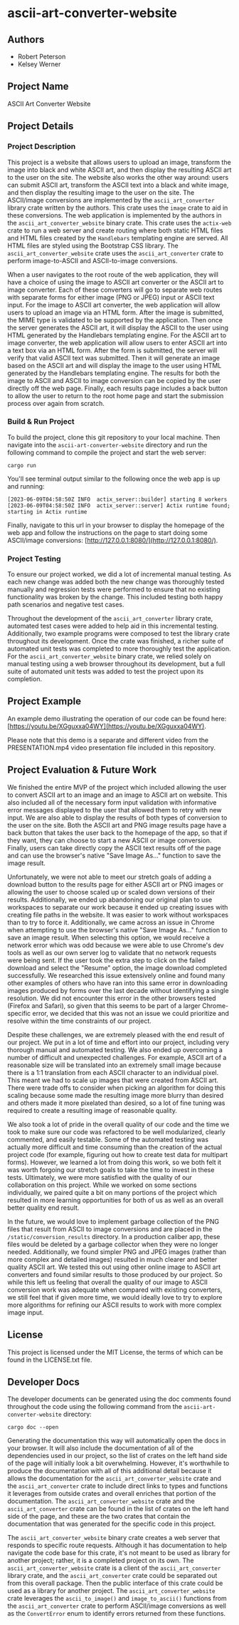 # ascii-art-converter-website

## Authors
- Robert Peterson
- Kelsey Werner

## Project Name
ASCII Art Converter Website

## Project Details

### Project Description
This project is a website that allows users to upload an image, transform the image into black and white ASCII art, and then display the resulting ASCII art to the user on the site. The website also works the other way around: users can submit ASCII art, transform the ASCII text into a black and white image, and then display the resulting image to the user on the site. The ASCII/image conversions are implemented by the `ascii_art_converter` library crate written by the authors. This crate uses the `image` crate to aid in these conversions. The web application is implemented by the authors in the `ascii_art_converter_website` binary crate. This crate uses the `actix-web` crate to run a web server and create routing where both static HTML files and HTML files created by the `Handlebars` templating engine are served. All HTML files are styled using the Bootstrap CSS library. The `ascii_art_converter_website` crate uses the `ascii_art_converter` crate to perform image-to-ASCII and ASCII-to-image conversions.

When a user navigates to the root route of the web application, they will have a choice of using the image to ASCII art converter or the ASCII art to image converter. Each of these converters will go to separate web routes with separate forms for either image (PNG or JPEG) input or ASCII text input. For the image to ASCII art converter, the web application will allow users to upload an image via an HTML form. After the image is submitted, the MIME type is validated to be supported by the application. Then once the server generates the ASCII art, it will display the ASCII to the user using HTML generated by the Handlebars templating engine. For the ASCII art to image converter, the web application will allow users to enter ASCII art into a text box via an HTML form. After the form is submitted, the server will verify that valid ASCII text was submitted. Then it will generate an image based on the ASCII art and will display the image to the user using HTML generated by the Handlebars templating engine. The results for both the image to ASCII and ASCII to image conversion can be copied by the user directly off the web page. Finally, each results page includes a back button to allow the user to return to the root home page and start the submission process over again from scratch.

### Build & Run Project
To build the project, clone this git repository to your local machine. Then navigate into the `ascii-art-converter-website` directory and run the following command to compile the project and start the web server:

```
cargo run
```

You'll see terminal output similar to the following once the web app is up and running:

```
[2023-06-09T04:58:50Z INFO  actix_server::builder] starting 8 workers
[2023-06-09T04:58:50Z INFO  actix_server::server] Actix runtime found; starting in Actix runtime
```

Finally, navigate to this url in your browser to display the homepage of the web app and follow the instructions on the page to start doing some ASCII/image conversions: [http://127.0.0.1:8080/](http://127.0.0.1:8080/).

### Project Testing
To ensure our project worked, we did a lot of incremental manual testing. As each new change was added both the new change was thoroughly tested manually and regression tests were performed to ensure that no existing functionality was broken by the change. This included testing both happy path scenarios and negative test cases.

Throughout the development of the `ascii_art_converter` library crate, automated test cases were added to help aid in this incremental testing. Additionally, two example programs were composed to test the library crate throughout its development. Once the crate was finished, a richer suite of automated unit tests was completed to more thoroughly test the application. For the `ascii_art_converter_website` binary crate, we relied solely on manual testing using a web browser throughout its development, but a full suite of automated unit tests was added to test the project upon its completion.

## Project Example
An example demo illustrating the operation of our code can be found here: [https://youtu.be/XGguxxa04WY](https://youtu.be/XGguxxa04WY).

Please note that this demo is a separate and different video from the PRESENTATION.mp4 video presentation file included in this repository.

## Project Evaluation & Future Work
We finished the entire MVP of the project which included allowing the user to convert ASCII art to an image and an image to ASCII art on website. This also included all of the necessary form input validation with informative error messages displayed to the user that allowed them to retry with new input. We are also able to display the results of both types of conversion to the user on the site. Both the ASCII art and PNG image results page have a back button that takes the user back to the homepage of the app, so that if they want, they can choose to start a new ASCII or image conversion. Finally, users can take directly copy the ASCII text results off of the page and can use the browser's native "Save Image As..." function to save the image result.

Unfortunately, we were not able to meet our stretch goals of adding a download button to the results page for either ASCII art or PNG images or allowing the user to choose scaled up or scaled down versions of their results. Additionally, we ended up abandoning our original plan to use workspaces to separate our work because it ended up creating issues with creating file paths in the website. It was easier to work without workspaces than to try to force it. Additionally, we came across an issue in Chrome when attempting to use the browser's native "Save Image As..." function to save an image result. When selecting this option, we would receive a network error which was odd because we were able to use Chrome's dev tools as well as our own server log to validate that no network requests were being sent. If the user took the extra step to click on the failed download and select the "Resume" option, the image download completed successfully. We researched this issue extensively online and found many other examples of others who have ran into this same error in downloading images produced by forms over the last decade without identifying a single resolution. We did not encounter this error in the other browsers tested (Firefox and Safari), so given that this seems to be part of a larger Chrome-specific error, we decided that this was not an issue we could prioritize and resolve within the time constraints of our project.

Despite these challenges, we are extremely pleased with the end result of our project. We put in a lot of time and effort into our project, including very thorough manual and automated testing. We also ended up overcoming a number of difficult and unexpected challenges. For example, ASCII art of a reasonable size will be translated into an extremely small image because there is a 1:1 translation from each ASCII character to an individual pixel. This meant we had to scale up images that were created from ASCII art. There were trade offs to consider when picking an algorithm for doing this scaling because some made the resulting image more blurry than desired and others made it more pixelated than desired, so a lot of fine tuning was required to create a resulting image of reasonable quality.

We also took a lot of pride in the overall quality of our code and the time we took to make sure our code was refactored to be well modularized, clearly commented, and easily testable. Some of the automated testing was actually more difficult and time consuming than the creation of the actual project code (for example, figuring out how to create test data for multipart forms). However, we learned a lot from doing this work, so we both felt it was worth forgoing our stretch goals to take the time to invest in these tests. Ultimately, we were more satisfied with the quality of our collaboration on this project. While we worked on some sections individually, we paired quite a bit on many portions of the project which resulted in more learning opportunities for both of us as well as an overall better quality end result.

In the future, we would love to implement garbage collection of the PNG files that result from ASCII to image conversions and are placed in the `/static/conversion_results` directory. In a production caliber app, these files would be deleted by a garbage collector when they were no longer needed. Additionally, we found simpler PNG and JPEG images (rather than more complex and detailed images) resulted in much clearer and better quality ASCII art. We tested this out using other online image to ASCII art converters and found similar results to those produced by our project. So while this left us feeling that overall the quality of our image to ASCII conversion work was adequate when compared with existing converters, we still feel that if given more time, we would ideally love to try to explore more algorithms for refining our ASCII results to work with more complex image input.

## License
This project is licensed under the MIT License, the terms of which can be found in the LICENSE.txt file.

## Developer Docs
The developer documents can be generated using the doc comments found throughout the code using the following command from the `ascii-art-converter-website` directory:

```
cargo doc --open
```

Generating the documentation this way will automatically open the docs in your browser. It will also include the documentation of all of the dependencies used in our project, so the list of crates on the left hand side of the page will initially look a bit overwhelming. However, it's worthwhile to produce the documentation with all of this additional detail because it allows the documentation for the `ascii_art_converter_website` crate and the `ascii_art_converter` crate to include direct links to types and functions it leverages from outside crates and overall enriches that portion of the documentation. The `ascii_art_converter_website` crate and the `ascii_art_converter` crate can be found in the list of crates on the left hand side of the page, and these are the two crates that contain the documentation that was generated for the specific code in this project.

The `ascii_art_converter_website` binary crate creates a web server that responds to specific route requests. Although it has documentation to help navigate the code base for this crate, it's not meant to be used as library for another project; rather, it is a completed project on its own. The `ascii_art_converter_website` crate is a client of the `ascii_art_converter` library crate, and the `ascii_art_converter` crate could be separated out from this overall package. Then the public interface of this crate could be used as a library for another project. The `ascii_art_converter_website` crate leverages the `ascii_to_image()` and `image_to_ascii()` functions from the `ascii_art_converter` crate to perform ASCII/image conversions as well as the `ConvertError` enum to identify errors returned from these functions.
